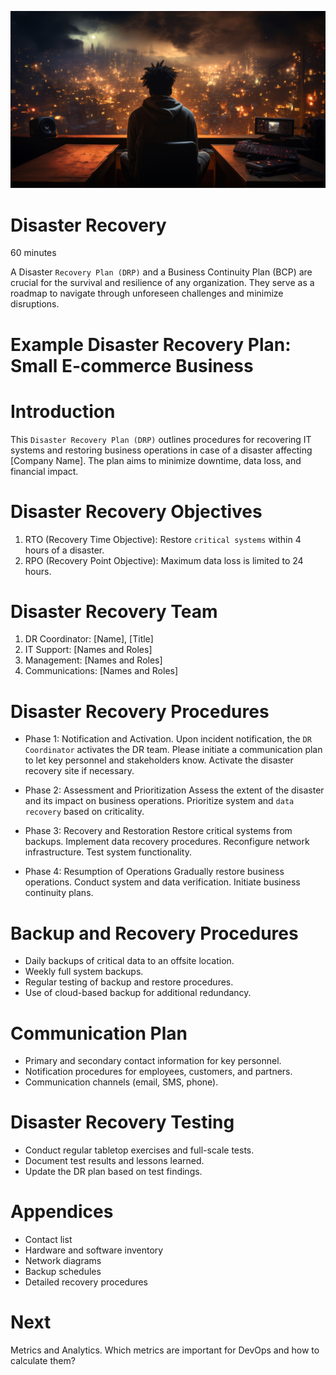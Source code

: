 ![banner](images/4.jpg)

# Disaster Recovery

60 minutes

A Disaster `Recovery Plan (DRP)` and a Business Continuity Plan (BCP) are crucial for the survival and resilience of any organization. They serve as a roadmap to navigate through unforeseen challenges and minimize disruptions.

# Example Disaster Recovery Plan: Small E-commerce Business

# Introduction

This `Disaster Recovery Plan (DRP)` outlines procedures for recovering IT systems and restoring business operations in case of a disaster affecting [Company Name]. The plan aims to minimize downtime, data loss, and financial impact.

# Disaster Recovery Objectives

1. RTO (Recovery Time Objective): Restore `critical systems` within 4 hours of a disaster.
2. RPO (Recovery Point Objective): Maximum data loss is limited to 24 hours.

# Disaster Recovery Team

1. DR Coordinator: [Name], [Title]
2. IT Support: [Names and Roles]
3. Management: [Names and Roles]
4. Communications: [Names and Roles]

# Disaster Recovery Procedures

- Phase 1: Notification and Activation.
Upon incident notification, the `DR Coordinator` activates the DR team.
Please initiate a communication plan to let key personnel and stakeholders know.
Activate the disaster recovery site if necessary.

- Phase 2: Assessment and Prioritization
Assess the extent of the disaster and its impact on business operations.
Prioritize system and `data recovery` based on criticality.

- Phase 3: Recovery and Restoration
Restore critical systems from backups.
Implement data recovery procedures.
Reconfigure network infrastructure.
Test system functionality.

- Phase 4: Resumption of Operations
Gradually restore business operations.
Conduct system and data verification.
Initiate business continuity plans.

# Backup and Recovery Procedures

- Daily backups of critical data to an offsite location.
- Weekly full system backups.
- Regular testing of backup and restore procedures.
- Use of cloud-based backup for additional redundancy.

# Communication Plan

- Primary and secondary contact information for key personnel.
- Notification procedures for employees, customers, and partners.
- Communication channels (email, SMS, phone).

# Disaster Recovery Testing

- Conduct regular tabletop exercises and full-scale tests.
- Document test results and lessons learned.
- Update the DR plan based on test findings.

# Appendices

- Contact list
- Hardware and software inventory
- Network diagrams
- Backup schedules
- Detailed recovery procedures

# Next

Metrics and Analytics. Which metrics are important for DevOps and how to calculate them?
